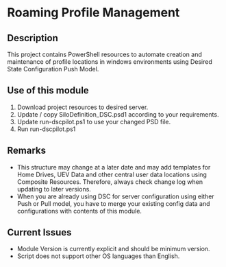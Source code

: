 # Roaming Profile Management

## Description

This project contains PowerShell resources to automate creation and maintenance of profile locations in windows environments using Desired State Configuration Push Model.

## Use of this module
1. Download project resources to desired server.
2. Update / copy SiloDefinition_DSC.psd1 according to your requirements.
3. Update run-dscpilot.ps1 to use your changed PSD file.
4. Run run-dscpilot.ps1

## Remarks
* This structure may change at a later date and may add templates for Home Drives, UEV Data and other central user data locations using Composite Resources. Therefore, always check change log when updating to later versions.
* When you are already using DSC for server configuration using either Push or Pull model, you have to merge your existing config data and configurations with contents of this module.

## Current Issues
* Module Version is currently explicit and should be minimum version.
* Script does not support other OS languages than English.